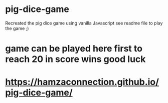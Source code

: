 # pig-dice-game
Recreated the pig dice game using vanilla Javascript see readme file to play the game ;) 

# game can be played here first to reach 20 in score wins good luck
#  https://hamzaconnection.github.io/pig-dice-game/
